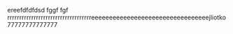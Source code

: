 ereefdfdfdsd
fggf
fgf
rrrrrrrrrrrrrrrrrrrrrrrrrrrrrrrrrrreeeeeeeeeeeeeeeeeeeeeeeeeeeeeeeeejliotko77777777777777
